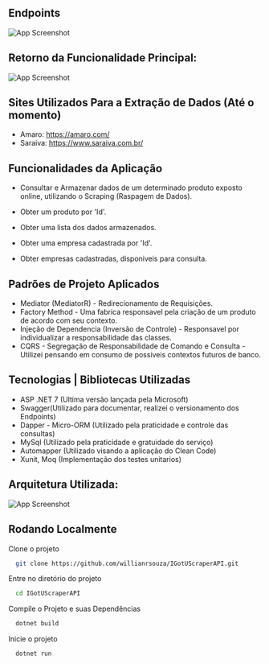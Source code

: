 
## Endpoints

![App Screenshot](https://i.ibb.co/y8L8c3v/Controllers.png)


## Retorno da Funcionalidade Principal:

![App Screenshot](https://i.ibb.co/jJQR131/Response.png)
## Sites Utilizados Para a Extração de Dados (Até o momento)

- Amaro: https://amaro.com/
- Saraiva: https://www.saraiva.com.br/

## Funcionalidades da Aplicação

- Consultar e Armazenar dados de um determinado produto exposto online, utilizando o Scraping (Raspagem de Dados).
- Obter um produto por 'Id'. 
- Obter uma lista dos dados armazenados.
- Obter uma empresa cadastrada por 'Id'.

- Obter empresas cadastradas, disponiveis para consulta. 


## Padrões de Projeto Aplicados

- Mediator (MediatorR) - Redirecionamento de Requisições.
- Factory Method - Uma fabrica responsavel pela criação de um produto de acordo com seu contexto. 
- Injeção de Dependencia (Inversão de Controle) - Responsavel por individualizar a responsabilidade das classes.
- CQRS - Segregação de Responsabilidade de Comando e Consulta  - Utilizei pensando em consumo de possiveis contextos futuros de banco. 

## Tecnologias | Bibliotecas Utilizadas

- ASP .NET 7 (Ultima versão lançada pela Microsoft)
- Swagger(Utilizado para documentar, realizei o versionamento dos Endpoints)
- Dapper - Micro-ORM (Utilizado pela praticidade e controle das consultas)
- MySql (Utilizado pela praticidade e gratuidade do serviço)
- Automapper (Utilizado visando a aplicação do Clean Code)
- Xunit, Moq (Implementação dos testes unitarios)


## Arquitetura Utilizada:

![App Screenshot](https://five.agency/wp-content/uploads/2016/11/Graph-2.png)


## Rodando Localmente

Clone o projeto

```bash
  git clone https://github.com/willianrsouza/IGotUScraperAPI.git
```

Entre no diretório do projeto

```bash
  cd IGotUScraperAPI
```

Compile o Projeto e suas Dependências

```bash
  dotnet build
```

Inicie o projeto

```bash
  dotnet run
```

